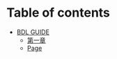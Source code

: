 # Table of contents

* [BDL GUIDE](README.md)
  * [第一章](bdl-guide/di-yi-zhang.md)
  * [Page](bdl-guide/page.md)
